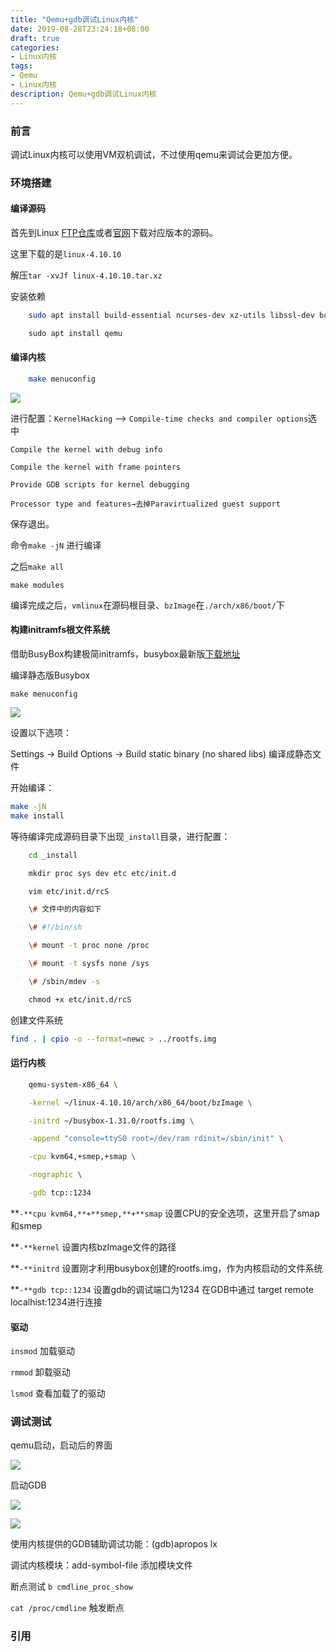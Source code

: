 ```yaml
---
title: "Qemu+gdb调试Linux内核"
date: 2019-08-28T23:24:18+08:00
draft: true
categories:
- Linux内核
tags:
- Qemu
- Linux内核
description: Qemu+gdb调试Linux内核
---
```


### 前言


调试Linux内核可以使用VM双机调试，不过使用qemu来调试会更加方便。


### 环境搭建

#### 编译源码


首先到Linux [FTP仓库](https://mirrors.edge.kernel.org/pub/linux/kernel/v4.x/)或者[官网](https://www.kernel.org/)下载对应版本的源码。

这里下载的是`linux-4.10.10`


解压`tar -xvJf linux-4.10.10.tar.xz`


安装依赖

```bash
    sudo apt install build-essential ncurses-dev xz-utils libssl-dev bc fakeroot aptitude libncurses5-dev

​    sudo apt install qemu
```


#### 编译内核


```bash
    make menuconfig
```


![](https://my-md.oss-cn-shenzhen.aliyuncs.com/20190828152106.png)



进行配置：`KernelHacking` —>  `Compile-time checks and compiler options`选中

```
Compile the kernel with debug info
```

```
Compile the kernel with frame pointers
```

```
Provide GDB scripts for kernel debugging
```

```
Processor type and features→去掉Paravirtualized guest support
```

保存退出。

命令`make -jN` 进行编译

之后`make all`

```
make modules
```

编译完成之后，`vmlinux`在源码根目录、`bzImage`在`./arch/x86/boot/`下

#### 构建initramfs根文件系统

借助BusyBox构建极简initramfs，busybox最新版[下载地址](https://busybox.net/downloads/)

编译静态版Busybox 

```
make menuconfig
```

![](https://my-md.oss-cn-shenzhen.aliyuncs.com/20190828160608.png)



设置以下选项：

Settings -> Build Options -> Build static binary (no shared libs) 编译成静态文件

开始编译：

```bash
make -jN
make install 
```

等待编译完成源码目录下出现`_install`目录，进行配置：

```bash
    cd _install

​    mkdir proc sys dev etc etc/init.d

​    vim etc/init.d/rcS

​    \# 文件中的内容如下

​    \# #!/bin/sh

​    \# mount -t proc none /proc

​    \# mount -t sysfs none /sys

​    \# /sbin/mdev -s

​    chmod +x etc/init.d/rcS
```

创建文件系统

```bash
find . | cpio -o --format=newc > ../rootfs.img
```

#### 运行内核

```bash
    qemu-system-x86_64 \

​    -kernel ~/linux-4.10.10/arch/x86_64/boot/bzImage \

​    -initrd ~/busybox-1.31.0/rootfs.img \

​    -append "console=ttyS0 root=/dev/ram rdinit=/sbin/init" \

​    -cpu kvm64,+smep,+smap \

​    -nographic \

​    -gdb tcp::1234
```

**`-**cpu kvm64,**+**smep,**+**smap` 设置CPU的安全选项，这里开启了smap和smep

**`-**kernel` 设置内核bzImage文件的路径

**`-**initrd` 设置刚才利用busybox创建的rootfs.img，作为内核启动的文件系统

**`-**gdb tcp::1234` 设置gdb的调试端口为1234 在GDB中通过 target remote localhist:1234进行连接

#### 驱动

`insmod` 加载驱动

`rmmod` 卸载驱动

`lsmod` 查看加载了的驱动

### 调试测试

qemu启动，启动后的界面

![](https://my-md.oss-cn-shenzhen.aliyuncs.com/20190828162012.png)

启动GDB

![](https://my-md.oss-cn-shenzhen.aliyuncs.com/20190828164008.png)



![](https://my-md.oss-cn-shenzhen.aliyuncs.com/20190828164103.png)



使用内核提供的GDB辅助调试功能：(gdb)apropos lx

调试内核模块：add-symbol-file 添加模块文件

断点测试 `b cmdline_proc_show`

`cat /proc/cmdline` 触发断点

### 引用